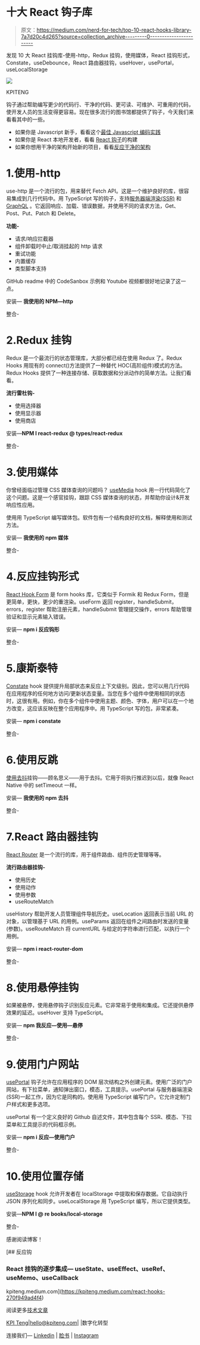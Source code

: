 # 十大 React 钩子库

> 原文：<https://medium.com/nerd-for-tech/top-10-react-hooks-library-7a7d20c4d265?source=collection_archive---------0----------------------->

发现 10 大 React 挂钩库-使用-http，Redux 挂钩，使用媒体，React 挂钩形式，Constate，useDebounce，React 路由器挂钩，useHover，usePortal，useLocalStorage

![](img/b688379cad30f1d063f8bbfb0f7e178c.png)

KPITENG

钩子通过帮助编写更少的代码行、干净的代码、更可读、可维护、可重用的代码，使开发人员的生活变得更容易。现在很多流行的图书馆都提供了钩子，今天我们来看看其中的一些。

*   如果你是 Javascript 新手，看看这个[最佳 Javascript 编码实践](https://www.kpiteng.com/blogs/javascript-tips-tricks-best-practices)
*   如果你是 React 本地开发者，看看 [React 钩子](https://www.kpiteng.com/blogs/react-hooks)的构建
*   如果你想用干净的架构开始新的项目，看看[反应干净的架构](https://www.kpiteng.com/blogs/react-clean-architecture)

# 1.使用-http

use-http 是一个流行的包，用来替代 Fetch API。这是一个维护良好的库，很容易集成到几行代码中。用 TypeScript 写的钩子，支持[服务器端渲染(SSR)](https://www.kpiteng.com/blogs/introducing-zero-bundle-size-react-server-components/) 和 [GraphQL](https://www.kpiteng.com/blogs/react-native-apollo-graphql/) 。它返回响应、加载、错误数据，并使用不同的请求方法，Get、Post、Put、Patch 和 Delete。

**功能-**

*   请求/响应拦截器
*   组件卸载时中止/取消挂起的 http 请求
*   重试功能
*   内置缓存
*   类型脚本支持

GitHub readme 中的 CodeSanbox 示例和 Youtube 视频都很好地记录了这一点。

安装— **我使用的 NPM—http**

整合-

# 2.Redux 挂钩

Redux 是一个最流行的状态管理库，大部分都已经在使用 Redux 了。Redux Hooks 用现有的 connect()方法提供了一种替代 HOC(高阶组件)模式的方法。Redux Hooks 提供了一种连接存储、获取数据和分派动作的简单方法。让我们看看。

**流行雷杜钩-**

*   使用选择器
*   使用显示器
*   使用商店

安装—**NPM I react-redux @ types/react-redux**

整合-

# 3.使用媒体

你曾经面临过管理 CSS 媒体查询的问题吗？ [useMedia](https://github.com/streamich/use-media) hook 用一行代码简化了这个问题。这是一个感官挂钩，跟踪 CSS 媒体查询的状态，并帮助你设计&开发响应性应用。

使用用 TypeScript 编写媒体包。软件包有一个结构良好的文档，解释使用和测试方法。

安装— **我使用的 npm 媒体**

整合-

# 4.反应挂钩形式

[React Hook Form](https://react-hook-form.com/) 是 form hooks 库，它类似于 Formik 和 Redux Form，但是更简单，更快，更少的重渲染。useForm 返回 register，handleSubmit，errors，register 帮助注册元素，handleSubmit 管理提交操作，errors 帮助管理验证和显示元素输入错误。

安装— **npm i 反应钩形**

整合-

# 5.康斯泰特

[Constate](https://github.com/diegohaz/constate) hook 提供提升局部状态来反应上下文级别。因此，您可以用几行代码在应用程序的任何地方访问/更新状态变量。当您在多个组件中使用相同的状态时，这很有用。例如，你在多个组件中使用主题、颜色、字体，用户可以在一个地方改变，这应该反映在整个应用程序中。用 TypeScript 写的包，非常紧凑。

安装— **npm i constate**

整合-

# 6.使用反跳

[使用去抖](https://github.com/xnimorz/use-debounce)挂钩——顾名思义——用于去抖。它用于将执行推迟到以后，就像 React Native 中的 setTimeout 一样。

安装— **我使用的 npm 去抖**

整合-

# 7.React 路由器挂钩

[React Router](https://reactrouter.com/web/api/Hooks) 是一个流行的库，用于组件路由、组件历史管理等等。

**流行路由器挂钩-**

*   使用历史
*   使用动作
*   使用参数
*   useRouteMatch

useHistory 帮助开发人员管理组件导航历史。useLocation 返回表示当前 URL 的对象，以管理基于 URL 的用例。useParams 返回在组件之间路由时发送的变量(参数)。useRouteMatch 将 currentURL 与给定的字符串进行匹配，以执行一个用例。

安装— **npm i react-router-dom**

整合-

# 8.使用悬停挂钩

如果被悬停，使用悬停钩子识别反应元素。它非常易于使用和集成。它还提供悬停效果的延迟。useHover 支持 TypeScript。

安装— **npm 我反应—使用—悬停**

整合-

# 9.使用门户网站

[usePortal](https://github.com/alex-cory/react-useportal) 钩子允许在应用程序的 DOM 层次结构之外创建元素。使用广泛的门户网站，有下拉菜单，通知弹出窗口，模态，工具提示。usePortal 与服务器端渲染(SSR)一起工作，因为它是同构的。使用用 TypeScript 编写门户。它允许定制门户样式和更多选项。

usePortal 有一个定义良好的 Github 自述文件，其中包含每个 SSR、模态、下拉菜单和工具提示的代码框示例。

安装— **npm i 反应—使用门户**

整合-

# 10.使用位置存储

[useStorage](https://github.com/rehooks/local-storage) hook 允许开发者在 localStorage 中提取和保存数据。它自动执行 JSON 序列化和同步。useLocalStorage 用 TypeScript 编写，所以它提供类型。

安装—**NPM I @ re books/local-storage**

整合-

感谢阅读博客！

[](https://kpiteng.medium.com/react-hooks-270f949ad4f4) [## 反应钩

### React 挂钩的逐步集成— useState、useEffect、useRef、useMemo、useCallback

kpiteng.medium.com](https://kpiteng.medium.com/react-hooks-270f949ad4f4) 

阅读更多[技术文章](https://www.kpiteng.com/blogs)

[KPI Teng](https://kpiteng.com)|[hello@kpiteng.com](mailto:hello@kpiteng.com)| |数字化转型

连接我们— [Linkedin](https://www.linkedin.com/company/kpiteng/) | [脸书](https://www.facebook.com/kpiteng) | [Instagram](https://www.instagram.com/kpiteng/)
